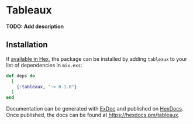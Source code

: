 # Tableaux

**TODO: Add description**

## Installation

If [available in Hex](https://hex.pm/docs/publish), the package can be installed
by adding `tableaux` to your list of dependencies in `mix.exs`:

```elixir
def deps do
  [
    {:tableaux, "~> 0.1.0"}
  ]
end
```

Documentation can be generated with [ExDoc](https://github.com/elixir-lang/ex_doc)
and published on [HexDocs](https://hexdocs.pm). Once published, the docs can
be found at <https://hexdocs.pm/tableaux>.

